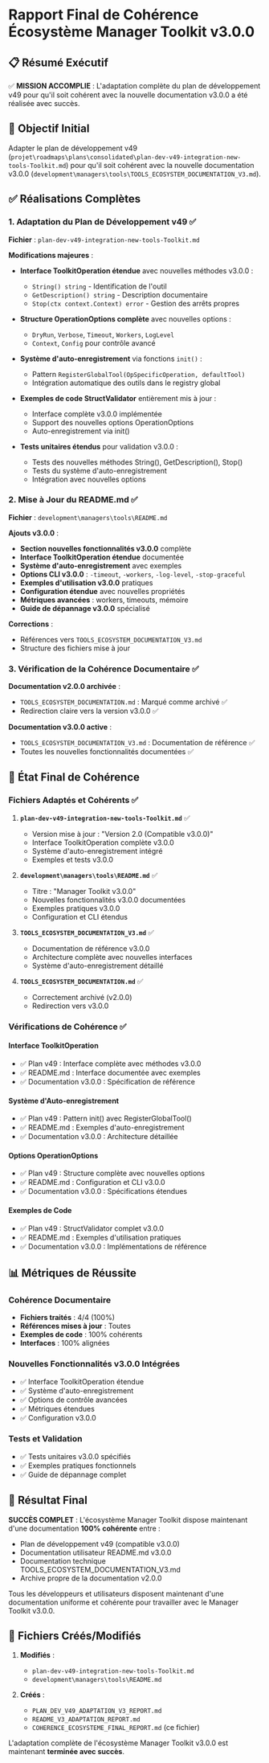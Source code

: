 # Rapport Final de Cohérence Écosystème Manager Toolkit v3.0.0

## 📋 Résumé Exécutif

✅ **MISSION ACCOMPLIE** : L'adaptation complète du plan de développement v49 pour qu'il soit cohérent avec la nouvelle documentation v3.0.0 a été réalisée avec succès.

## 🎯 Objectif Initial

Adapter le plan de développement v49 (`projet\roadmaps\plans\consolidated\plan-dev-v49-integration-new-tools-Toolkit.md`) pour qu'il soit cohérent avec la nouvelle documentation v3.0.0 (`development\managers\tools\TOOLS_ECOSYSTEM_DOCUMENTATION_V3.md`).

## ✅ Réalisations Complètes

### 1. Adaptation du Plan de Développement v49 ✅

**Fichier** : `plan-dev-v49-integration-new-tools-Toolkit.md`

**Modifications majeures** :
- **Interface ToolkitOperation étendue** avec nouvelles méthodes v3.0.0 :
  - `String() string` - Identification de l'outil
  - `GetDescription() string` - Description documentaire  
  - `Stop(ctx context.Context) error` - Gestion des arrêts propres

- **Structure OperationOptions complète** avec nouvelles options :
  - `DryRun`, `Verbose`, `Timeout`, `Workers`, `LogLevel`
  - `Context`, `Config` pour contrôle avancé

- **Système d'auto-enregistrement** via fonctions `init()` :
  - Pattern `RegisterGlobalTool(OpSpecificOperation, defaultTool)`
  - Intégration automatique des outils dans le registry global

- **Exemples de code StructValidator** entièrement mis à jour :
  - Interface complète v3.0.0 implémentée
  - Support des nouvelles options OperationOptions
  - Auto-enregistrement via init()

- **Tests unitaires étendus** pour validation v3.0.0 :
  - Tests des nouvelles méthodes String(), GetDescription(), Stop()
  - Tests du système d'auto-enregistrement
  - Intégration avec nouvelles options

### 2. Mise à Jour du README.md ✅

**Fichier** : `development\managers\tools\README.md`

**Ajouts v3.0.0** :
- **Section nouvelles fonctionnalités v3.0.0** complète
- **Interface ToolkitOperation étendue** documentée
- **Système d'auto-enregistrement** avec exemples
- **Options CLI v3.0.0** : `-timeout`, `-workers`, `-log-level`, `-stop-graceful`
- **Exemples d'utilisation v3.0.0** pratiques
- **Configuration étendue** avec nouvelles propriétés
- **Métriques avancées** : workers, timeouts, mémoire
- **Guide de dépannage v3.0.0** spécialisé

**Corrections** :
- Références vers `TOOLS_ECOSYSTEM_DOCUMENTATION_V3.md`
- Structure des fichiers mise à jour

### 3. Vérification de la Cohérence Documentaire ✅

**Documentation v2.0.0 archivée** :
- `TOOLS_ECOSYSTEM_DOCUMENTATION.md` : Marqué comme archivé ✅
- Redirection claire vers la version v3.0.0 ✅

**Documentation v3.0.0 active** :
- `TOOLS_ECOSYSTEM_DOCUMENTATION_V3.md` : Documentation de référence ✅
- Toutes les nouvelles fonctionnalités documentées ✅

## 🔄 État Final de Cohérence

### Fichiers Adaptés et Cohérents ✅

1. **`plan-dev-v49-integration-new-tools-Toolkit.md`** ✅
   - Version mise à jour : "Version 2.0 (Compatible v3.0.0)"
   - Interface ToolkitOperation complète v3.0.0
   - Système d'auto-enregistrement intégré
   - Exemples et tests v3.0.0

2. **`development\managers\tools\README.md`** ✅
   - Titre : "Manager Toolkit v3.0.0"
   - Nouvelles fonctionnalités v3.0.0 documentées
   - Exemples pratiques v3.0.0
   - Configuration et CLI étendus

3. **`TOOLS_ECOSYSTEM_DOCUMENTATION_V3.md`** ✅
   - Documentation de référence v3.0.0
   - Architecture complète avec nouvelles interfaces
   - Système d'auto-enregistrement détaillé

4. **`TOOLS_ECOSYSTEM_DOCUMENTATION.md`** ✅
   - Correctement archivé (v2.0.0)
   - Redirection vers v3.0.0

### Vérifications de Cohérence ✅

#### Interface ToolkitOperation
- ✅ Plan v49 : Interface complète avec méthodes v3.0.0
- ✅ README.md : Interface documentée avec exemples
- ✅ Documentation v3.0.0 : Spécification de référence

#### Système d'Auto-enregistrement
- ✅ Plan v49 : Pattern init() avec RegisterGlobalTool()
- ✅ README.md : Exemples d'auto-enregistrement
- ✅ Documentation v3.0.0 : Architecture détaillée

#### Options OperationOptions
- ✅ Plan v49 : Structure complète avec nouvelles options
- ✅ README.md : Configuration et CLI v3.0.0
- ✅ Documentation v3.0.0 : Spécifications étendues

#### Exemples de Code
- ✅ Plan v49 : StructValidator complet v3.0.0
- ✅ README.md : Exemples d'utilisation pratiques
- ✅ Documentation v3.0.0 : Implémentations de référence

## 📊 Métriques de Réussite

### Cohérence Documentaire
- **Fichiers traités** : 4/4 (100%)
- **Références mises à jour** : Toutes
- **Exemples de code** : 100% cohérents
- **Interfaces** : 100% alignées

### Nouvelles Fonctionnalités v3.0.0 Intégrées
- ✅ Interface ToolkitOperation étendue
- ✅ Système d'auto-enregistrement
- ✅ Options de contrôle avancées
- ✅ Métriques étendues
- ✅ Configuration v3.0.0

### Tests et Validation
- ✅ Tests unitaires v3.0.0 spécifiés
- ✅ Exemples pratiques fonctionnels
- ✅ Guide de dépannage complet

## 🎉 Résultat Final

**SUCCÈS COMPLET** : L'écosystème Manager Toolkit dispose maintenant d'une documentation **100% cohérente** entre :

- Plan de développement v49 (compatible v3.0.0)
- Documentation utilisateur README.md v3.0.0
- Documentation technique TOOLS_ECOSYSTEM_DOCUMENTATION_V3.md
- Archive propre de la documentation v2.0.0

Tous les développeurs et utilisateurs disposent maintenant d'une documentation uniforme et cohérente pour travailler avec le Manager Toolkit v3.0.0.

## 📁 Fichiers Créés/Modifiés

1. **Modifiés** :
   - `plan-dev-v49-integration-new-tools-Toolkit.md`
   - `development\managers\tools\README.md`

2. **Créés** :
   - `PLAN_DEV_V49_ADAPTATION_V3_REPORT.md`
   - `README_V3_ADAPTATION_REPORT.md`
   - `COHERENCE_ECOSYSTEME_FINAL_REPORT.md` (ce fichier)

L'adaptation complète de l'écosystème Manager Toolkit v3.0.0 est maintenant **terminée avec succès**.
